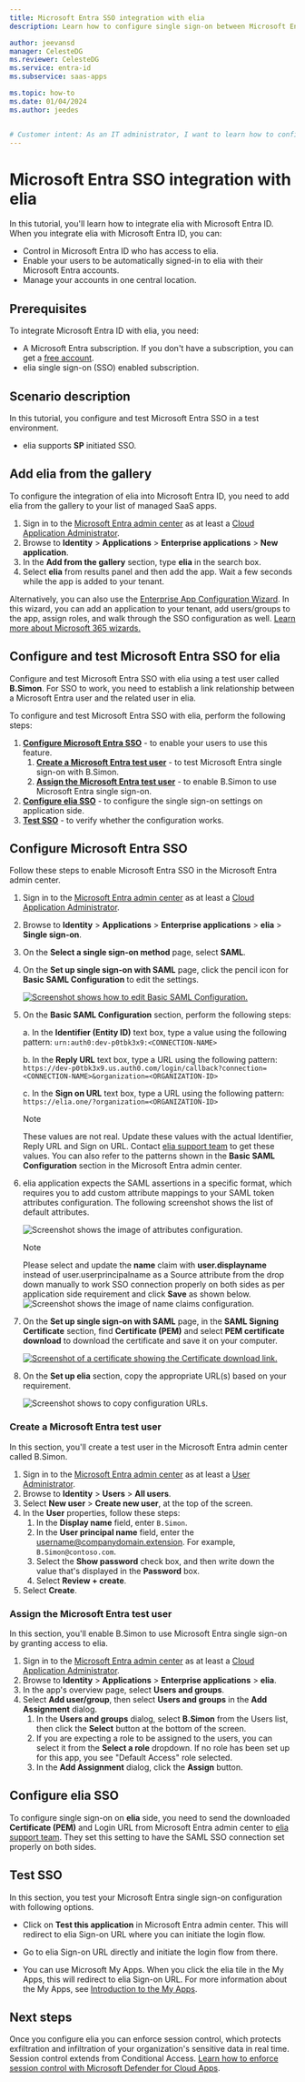 ```yaml
---
title: Microsoft Entra SSO integration with elia
description: Learn how to configure single sign-on between Microsoft Entra ID and elia.

author: jeevansd
manager: CelesteDG
ms.reviewer: CelesteDG
ms.service: entra-id
ms.subservice: saas-apps

ms.topic: how-to
ms.date: 01/04/2024
ms.author: jeedes


# Customer intent: As an IT administrator, I want to learn how to configure single sign-on between Microsoft Entra ID and elia so that I can control who has access to elia, enable automatic sign-in with Microsoft Entra accounts, and manage my accounts in one central location.
---
```


# Microsoft Entra SSO integration with elia

In this tutorial, you'll learn how to integrate elia with Microsoft Entra ID. When you integrate elia with Microsoft Entra ID, you can:

* Control in Microsoft Entra ID who has access to elia.
* Enable your users to be automatically signed-in to elia with their Microsoft Entra accounts.
* Manage your accounts in one central location.

## Prerequisites

To integrate Microsoft Entra ID with elia, you need:

* A Microsoft Entra subscription. If you don't have a subscription, you can get a [free account](https://azure.microsoft.com/free/).
* elia single sign-on (SSO) enabled subscription.

## Scenario description

In this tutorial, you configure and test Microsoft Entra SSO in a test environment.

* elia supports **SP** initiated SSO.

## Add elia from the gallery

To configure the integration of elia into Microsoft Entra ID, you need to add elia from the gallery to your list of managed SaaS apps.

1. Sign in to the [Microsoft Entra admin center](https://entra.microsoft.com) as at least a [Cloud Application Administrator](~/identity/role-based-access-control/permissions-reference.md#cloud-application-administrator).
1. Browse to **Identity** > **Applications** > **Enterprise applications** > **New application**.
1. In the **Add from the gallery** section, type **elia** in the search box.
1. Select **elia** from results panel and then add the app. Wait a few seconds while the app is added to your tenant.

Alternatively, you can also use the [Enterprise App Configuration Wizard](https://portal.office.com/AdminPortal/home?Q=Docs#/azureadappintegration). In this wizard, you can add an application to your tenant, add users/groups to the app, assign roles, and walk through the SSO configuration as well. [Learn more about Microsoft 365 wizards.](/microsoft-365/admin/misc/azure-ad-setup-guides)

## Configure and test Microsoft Entra SSO for elia

Configure and test Microsoft Entra SSO with elia using a test user called **B.Simon**. For SSO to work, you need to establish a link relationship between a Microsoft Entra user and the related user in elia.

To configure and test Microsoft Entra SSO with elia, perform the following steps:

1. **[Configure Microsoft Entra SSO](#configure-microsoft-entra-sso)** - to enable your users to use this feature.
    1. **[Create a Microsoft Entra test user](#create-a-microsoft-entra-id-test-user)** - to test Microsoft Entra single sign-on with B.Simon.
    1. **[Assign the Microsoft Entra test user](#assign-the-microsoft-entra-id-test-user)** - to enable B.Simon to use Microsoft Entra single sign-on.
1. **[Configure elia SSO](#configure-elia-sso)** - to configure the single sign-on settings on application side.
1. **[Test SSO](#test-sso)** - to verify whether the configuration works.

## Configure Microsoft Entra SSO

Follow these steps to enable Microsoft Entra SSO in the Microsoft Entra admin center.

1. Sign in to the [Microsoft Entra admin center](https://entra.microsoft.com) as at least a [Cloud Application Administrator](~/identity/role-based-access-control/permissions-reference.md#cloud-application-administrator).
1. Browse to **Identity** > **Applications** > **Enterprise applications** > **elia** > **Single sign-on**.
1. On the **Select a single sign-on method** page, select **SAML**.
1. On the **Set up single sign-on with SAML** page, click the pencil icon for **Basic SAML Configuration** to edit the settings.

   [ ![Screenshot shows how to edit Basic SAML Configuration.](common/edit-urls.png "Basic Configuration") ](common/edit-urls.png#lightbox)

1. On the **Basic SAML Configuration** section, perform the following steps:

   a. In the **Identifier (Entity ID)** text box, type a value using the following pattern:
    `urn:auth0:dev-p0tbk3x9:<CONNECTION-NAME>`

   b. In the **Reply URL** text box, type a URL using the following pattern:
    `https://dev-p0tbk3x9.us.auth0.com/login/callback?connection=<CONNECTION-NAME>&organization=<ORGANIZATION-ID>`

   c. In the **Sign on URL** text box, type a URL using the following pattern:
    `https://elia.one/?organization=<ORGANIZATION-ID>`

	> [!NOTE]
	> These values are not real. Update these values with the actual Identifier, Reply URL and Sign on URL. Contact [elia support team](mailto:support@gphy.ca) to get these values. You can also refer to the patterns shown in the **Basic SAML Configuration** section in the Microsoft Entra admin center.

1. elia application expects the SAML assertions in a specific format, which requires you to add custom attribute mappings to your SAML token attributes configuration. The following screenshot shows the list of default attributes.

	![Screenshot shows the image of attributes configuration.](common/default-attributes.png "Image")

   > [!NOTE]
   > Please select and update the **name** claim with **user.displayname** instead of user.userprincipalname as a Source attribute from the drop down manually to work SSO connection properly on both sides as per application side requirement and click **Save** as shown below.
   ![Screenshot shows the image of name claims configuration.](media/elia-tutorial/claims.png "Attribute")

1. On the **Set up single sign-on with SAML** page, in the **SAML Signing Certificate** section, find **Certificate (PEM)** and select **PEM certificate download** to download the certificate and save it on your computer.

	[ ![Screenshot of a certificate showing the Certificate download link.](common/certificate-base64-download.png) ](common/certificate-base64-download.png#lightbox)

1. On the **Set up elia** section, copy the appropriate URL(s) based on your requirement.

	![Screenshot shows to copy configuration URLs.](media/elia-tutorial/copy-configuration-urls.png "Metadata")

<a name='create-a-microsoft-entra-id-test-user'></a>

### Create a Microsoft Entra test user

In this section, you'll create a test user in the Microsoft Entra admin center called B.Simon.

1. Sign in to the [Microsoft Entra admin center](https://entra.microsoft.com) as at least a [User Administrator](~/identity/role-based-access-control/permissions-reference.md#user-administrator).
1. Browse to **Identity** > **Users** > **All users**.
1. Select **New user** > **Create new user**, at the top of the screen.
1. In the **User** properties, follow these steps:
   1. In the **Display name** field, enter `B.Simon`.  
   1. In the **User principal name** field, enter the username@companydomain.extension. For example, `B.Simon@contoso.com`.
   1. Select the **Show password** check box, and then write down the value that's displayed in the **Password** box.
   1. Select **Review + create**.
1. Select **Create**.

<a name='assign-the-microsoft-entra-id-test-user'></a>

### Assign the Microsoft Entra test user

In this section, you'll enable B.Simon to use Microsoft Entra single sign-on by granting access to elia.

1. Sign in to the [Microsoft Entra admin center](https://entra.microsoft.com) as at least a [Cloud Application Administrator](~/identity/role-based-access-control/permissions-reference.md#cloud-application-administrator).
1. Browse to **Identity** > **Applications** > **Enterprise applications** > **elia**.
1. In the app's overview page, select **Users and groups**.
1. Select **Add user/group**, then select **Users and groups** in the **Add Assignment** dialog.
   1. In the **Users and groups** dialog, select **B.Simon** from the Users list, then click the **Select** button at the bottom of the screen.
   1. If you are expecting a role to be assigned to the users, you can select it from the **Select a role** dropdown. If no role has been set up for this app, you see "Default Access" role selected.
   1. In the **Add Assignment** dialog, click the **Assign** button.

## Configure elia SSO

To configure single sign-on on **elia** side, you need to send the downloaded **Certificate (PEM)** and Login URL from Microsoft Entra admin center to [elia support team](mailto:support@gphy.ca). They set this setting to have the SAML SSO connection set properly on both sides.

## Test SSO 

In this section, you test your Microsoft Entra single sign-on configuration with following options.
 
* Click on **Test this application** in Microsoft Entra admin center. This will redirect to elia Sign-on URL where you can initiate the login flow.
 
* Go to elia Sign-on URL directly and initiate the login flow from there.
 
* You can use Microsoft My Apps. When you click the elia tile in the My Apps, this will redirect to elia Sign-on URL. For more information about the My Apps, see [Introduction to the My Apps](https://support.microsoft.com/account-billing/sign-in-and-start-apps-from-the-my-apps-portal-2f3b1bae-0e5a-4a86-a33e-876fbd2a4510).

## Next steps

Once you configure elia you can enforce session control, which protects exfiltration and infiltration of your organization's sensitive data in real time. Session control extends from Conditional Access. [Learn how to enforce session control with Microsoft Defender for Cloud Apps](/cloud-app-security/proxy-deployment-any-app).
